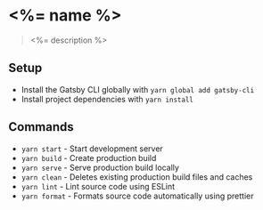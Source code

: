 # <%= name %>

> <%= description %>

## Setup

- Install the Gatsby CLI globally with `yarn global add gatsby-cli`
- Install project dependencies with `yarn install`

## Commands

- `yarn start` - Start development server
- `yarn build` - Create production build
- `yarn serve` - Serve production build locally
- `yarn clean` - Deletes existing production build files and caches
- `yarn lint` - Lint source code using ESLint
- `yarn format` - Formats source code automatically using prettier
